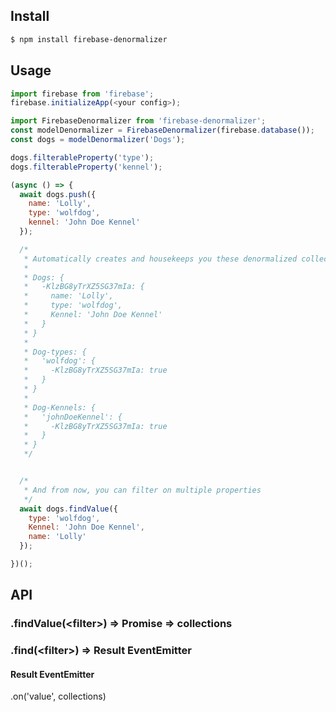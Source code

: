 ## Install
```bash
$ npm install firebase-denormalizer
```

## Usage
```javascript
import firebase from 'firebase';
firebase.initializeApp(<your config>);

import FirebaseDenormalizer from 'firebase-denormalizer';
const modelDenormalizer = FirebaseDenormalizer(firebase.database());
const dogs = modelDenormalizer('Dogs');

dogs.filterableProperty('type');
dogs.filterableProperty('kennel');

(async () => {
  await dogs.push({
    name: 'Lolly',
    type: 'wolfdog',
    kennel: 'John Doe Kennel'
  });

  /*
   * Automatically creates and housekeeps you these denormalized collections:
   *
   * Dogs: {
   *   -KlzBG8yTrXZ5SG37mIa: {
   *     name: 'Lolly',
   *     type: 'wolfdog',
   *     Kennel: 'John Doe Kennel'
   *   }
   * }
   *
   * Dog-types: {
   *   'wolfdog': {
   *     -KlzBG8yTrXZ5SG37mIa: true
   *   }
   * }
   *
   * Dog-Kennels: {
   *   'johnDoeKennel': {
   *     -KlzBG8yTrXZ5SG37mIa: true
   *   }
   * }
   */


  /*
   * And from now, you can filter on multiple properties
   */
  await dogs.findValue({
    type: 'wolfdog',
    Kennel: 'John Doe Kennel',
    name: 'Lolly'
  });

})();
```

## API
### .findValue(\<filter\>) => Promise => collections
### .find(\<filter\>) => Result EventEmitter

#### Result EventEmitter
.on('value', collections)
